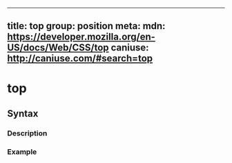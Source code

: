 
  ---
  title: top
  group: position
  meta:
    mdn: https://developer.mozilla.org/en-US/docs/Web/CSS/top
    caniuse: http://caniuse.com/#search=top
  ---

  # top
  <!--- Introduction for top, keep it brief and set the overall context -->

  ## Syntax
  <!--- Introduce the various syntax for top -->

  ### Description
  <!--- For each major section of syntax, provide a description explaining its usage further -->

  ### Example
  <!--- Provide code examples for the syntax block you're currently describing -->